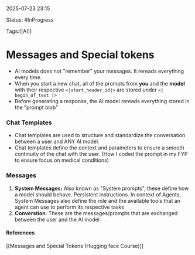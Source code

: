 
2025-07-23 23:15

Status: #InProgress 

Tags:[[AI]]

# Messages and Special tokens

- AI models does not "remember" your messages. It rereads everything every time.
- When you start a new chat, all of the prompts from **you** and the **model** with their respective `<|start_header_id|>` are stored under `<| begin_of_text |>`
- Before generating a response, the AI model rereads everything stored in the "prompt blob"

### Chat Templates

- Chat templates are used to structure and standardize the conversation between a user and ANY AI model.
- Chat templates define the context and parameters to ensure a smooth continuity of the chat with the user. (How I coded the prompt in my FYP to ensure focus on medical conditions)

### Messages

1. **System Messages:** Also known as "System prompts", these define how a model should behave. Persistent instructions.
	In context of Agents, System Messages also define the role and the available tools that an agent can use to perform its respective tasks
2. **Converstion**: These are the messages/prompts that are exchanged between the user and the AI model

#### References
[[Messages and Special Tokens (Hugging face Course)]]